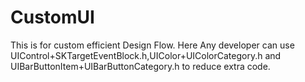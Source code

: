 CustomUI
========

This is for custom efficient Design Flow. Here Any developer can use UIControl+SKTargetEventBlock.h,UIColor+UIColorCategory.h and UIBarButtonItem+UIBarButtonCategory.h to reduce extra code.

